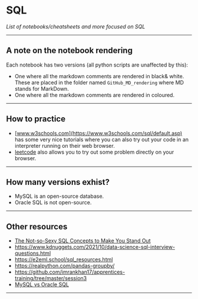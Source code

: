 # SQL
*List of notebooks/cheatsheets and more focused on SQL*
***

## A note on the notebook rendering
Each notebook has two versions (all python scripts are unaffected by this):
- One where all the markdown comments are rendered in black& white. These are placed in the folder named `GitHub_MD_rendering` where MD stands for MarkDown.
- One where all the markdown comments are rendered in coloured.
***

## How to practice
- [www.w3schools.com](https://www.w3schools.com/sql/default.asp) has some very nice tutorials where you can also try out your code in an interpreter running on their web browser. 
- [leetcode](https://leetcode.com/) also allows you to try out some problem directly on your browser.
***

## How many versions exhist?
- MySQL is an open-source database.
- Oracle SQL is not open-source.
***

## Other resources
- [The Not-so-Sexy SQL Concepts to Make You Stand Out](https://www.kdnuggets.com/2022/02/not-so-sexy-sql-concepts-stand-out.html)
- https://www.kdnuggets.com/2021/10/data-science-sql-interview-questions.html
- https://e2eml.school/sql_resources.html
- https://realpython.com/pandas-groupby/
- https://github.com/imrankhan17/apprentices-training/tree/master/session3
- [MySQL vs Oracle SQL](https://towardsdatascience.com/mysql-vs-oracle-sql-a97a7659f992)
***
